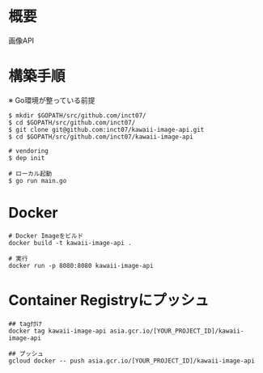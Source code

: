 # 概要
画像API

# 構築手順
※ Go環境が整っている前提
```
$ mkdir $GOPATH/src/github.com/inct07/
$ cd $GOPATH/src/github.com/inct07/
$ git clone git@github.com:inct07/kawaii-image-api.git
$ cd $GOPATH/src/github.com/inct07/kawaii-image-api

# vendoring
$ dep init

# ローカル起動
$ go run main.go
```

# Docker
```
# Docker Imageをビルド
docker build -t kawaii-image-api .

# 実行
docker run -p 8080:8080 kawaii-image-api
```

# Container Registryにプッシュ
```
## tag付け
docker tag kawaii-image-api asia.gcr.io/[YOUR_PROJECT_ID]/kawaii-image-api

## プッシュ
gcloud docker -- push asia.gcr.io/[YOUR_PROJECT_ID]/kawaii-image-api
```
